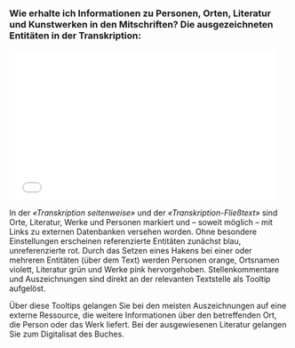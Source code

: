 ### Wie erhalte ich Informationen zu Personen, Orten, Literatur und Kunstwerken in den Mitschriften? Die ausgezeichneten Entitäten in der Transkription:

<iframe width="480" height="270" src="//www.youtube-nocookie.com/embed/iyHBtjJ9l7M?rel=0&start=248&end=290" frameborder="0" allowfullscreen="" /></iframe>

In der *«Transkription seitenweise»* und der *«Transkription-Fließtext»*
sind Orte, Literatur, Werke und Personen markiert und – soweit möglich –
mit Links zu externen Datenbanken versehen worden. Ohne besondere
Einstellungen erscheinen referenzierte Entitäten zunächst blau,
unreferenzierte rot. Durch das Setzen eines Hakens bei einer oder
mehreren Entitäten (über dem Text) werden Personen orange, Ortsnamen
violett, Literatur grün und Werke pink hervorgehoben. Stellenkommentare
und Auszeichnungen sind direkt an der relevanten Textstelle als Tooltip
aufgelöst.

Über diese Tooltips gelangen Sie bei den meisten Auszeichnungen auf eine
externe Ressource, die weitere Informationen über den betreffenden Ort,
die Person oder das Werk liefert. Bei der ausgewiesenen Literatur
gelangen Sie zum Digitalisat des Buches.
